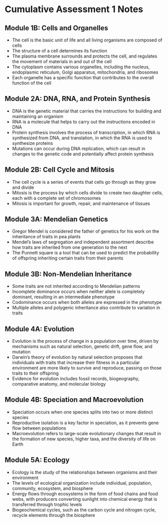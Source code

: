 # Cumulative Assessment 1 Notes
## Module 1B: Cells and Organelles
* The cell is the basic unit of life and all living organisms are composed of cells
* The structure of a cell determines its function
* The plasma membrane surrounds and protects the cell, and regulates the movement of materials in and out of the cell
* The cytoplasm contains various organelles, including the nucleus, endoplasmic reticulum, Golgi apparatus, mitochondria, and ribosomes
* Each organelle has a specific function that contributes to the overall function of the cell

## Module 2A: DNA, RNA, and Protein Synthesis
* DNA is the genetic material that carries the instructions for building and maintaining an organism
* RNA is a molecule that helps to carry out the instructions encoded in DNA
* Protein synthesis involves the process of transcription, in which RNA is synthesized from DNA, and translation, in which the RNA is used to synthesize proteins
* Mutations can occur during DNA replication, which can result in changes to the genetic code and potentially affect protein synthesis

## Module 2B: Cell Cycle and Mitosis
* The cell cycle is a series of events that cells go through as they grow and divide
* Mitosis is the process by which cells divide to create two daughter cells, each with a complete set of chromosomes
* Mitosis is important for growth, repair, and maintenance of tissues

## Module 3A: Mendelian Genetics
* Gregor Mendel is considered the father of genetics for his work on the inheritance of traits in pea plants
* Mendel’s laws of segregation and independent assortment describe how traits are inherited from one generation to the next
* The Punnett square is a tool that can be used to predict the probability of offspring inheriting certain traits from their parents

## Module 3B: Non-Mendelian Inheritance
* Some traits are not inherited according to Mendelian patterns
* Incomplete dominance occurs when neither allele is completely dominant, resulting in an intermediate phenotype
* Codominance occurs when both alleles are expressed in the phenotype
* Multiple alleles and polygenic inheritance also contribute to variation in traits

## Module 4A: Evolution
* Evolution is the process of change in a population over time, driven by mechanisms such as natural selection, genetic drift, gene flow, and mutation
* Darwin’s theory of evolution by natural selection proposes that individuals with traits that increase their fitness in a particular environment are more likely to survive and reproduce, passing on those traits to their offspring
* Evidence for evolution includes fossil records, biogeography, comparative anatomy, and molecular biology

## Module 4B: Speciation and Macroevolution
* Speciation occurs when one species splits into two or more distinct species
* Reproductive isolation is a key factor in speciation, as it prevents gene flow between populations
* Macroevolution refers to large-scale evolutionary changes that result in the formation of new species, higher taxa, and the diversity of life on Earth

## Module 5A: Ecology
* Ecology is the study of the relationships between organisms and their environment
* The levels of ecological organization include individual, population, community, ecosystem, and biosphere
* Energy flows through ecosystems in the form of food chains and food webs, with producers converting sunlight into chemical energy that is transferred through trophic levels
* Biogeochemical cycles, such as the carbon cycle and nitrogen cycle, recycle elements through the biosphere